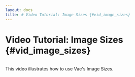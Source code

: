 ```yaml
---
layout: docs
title: # Video Tutorial: Image Sizes {#vid_image_sizes}
---
```


# Video Tutorial: Image Sizes {#vid_image_sizes}

![]()

This video illustrates how to use Vae's Image Sizes.
